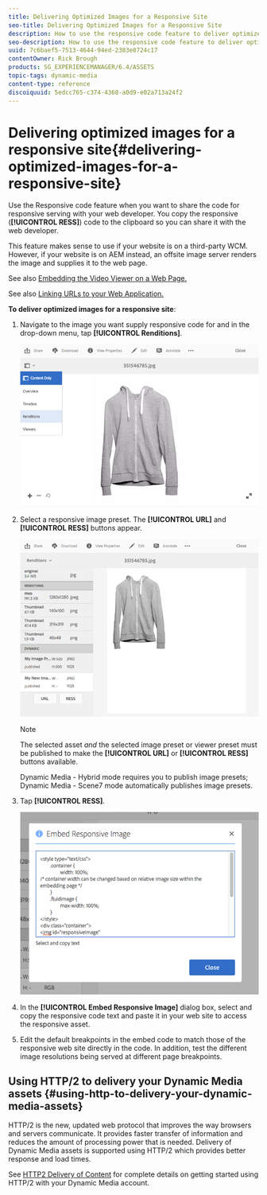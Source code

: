 ```yaml
---
title: Delivering Optimized Images for a Responsive Site
seo-title: Delivering Optimized Images for a Responsive Site
description: How to use the responsive code feature to deliver optimized images
seo-description: How to use the responsive code feature to deliver optimized images
uuid: 7c6baef5-7513-4644-94ed-2383e8724c17
contentOwner: Rick Brough
products: SG_EXPERIENCEMANAGER/6.4/ASSETS
topic-tags: dynamic-media
content-type: reference
discoiquuid: 5edcc765-c374-4368-a0d9-e02a713a24f2
---
```


# Delivering optimized images for a responsive site{#delivering-optimized-images-for-a-responsive-site}

Use the Responsive code feature when you want to share the code for responsive serving with your web developer. You copy the responsive (**[!UICONTROL RESS]**) code to the clipboard so you can share it with the web developer.

This feature makes sense to use if your website is on a third-party WCM. However, if your website is on AEM instead, an offsite image server renders the image and supplies it to the web page.

See also [Embedding the Video Viewer on a Web Page.](embed-code.md)

See also [Linking URLs to your Web Application.](linking-urls-to-yourwebapplication.md)

**To deliver optimized images for a responsive site**:

1. Navigate to the image you want supply responsive code for and in the drop-down menu, tap **[!UICONTROL Renditions]**.

   ![chlimage_1-408](assets/chlimage_1-408.png)

1. Select a responsive image preset. The **[!UICONTROL URL]** and **[!UICONTROL RESS]** buttons appear. 

   ![chlimage_1-409](assets/chlimage_1-409.png)

   >[!NOTE]
   >
   >The selected asset *and* the selected image preset or viewer preset must be published to make the **[!UICONTROL URL]** or **[!UICONTROL RESS]** buttons available.
   >
   >Dynamic Media - Hybrid mode requires you to publish image presets; Dynamic Media - Scene7 mode automatically publishes image presets.

1. Tap **[!UICONTROL RESS]**.

    ![chlimage_1-410](assets/chlimage_1-410.png)

1. In the **[!UICONTROL Embed Responsive Image]** dialog box, select and copy the responsive code text and paste it in your web site to access the responsive asset.
1. Edit the default breakpoints in the embed code to match those of the responsive web site directly in the code. In addition, test the different image resolutions being served at different page breakpoints.

## Using HTTP/2 to delivery your Dynamic Media assets {#using-http-to-delivery-your-dynamic-media-assets}

HTTP/2 is the new, updated web protocol that improves the way browsers and servers communicate. It provides faster transfer of information and reduces the amount of processing power that is needed. Delivery of Dynamic Media assets is supported using HTTP/2 which provides better response and load times.

See [HTTP2 Delivery of Content](http2.md) for complete details on getting started using HTTP/2 with your Dynamic Media account.
